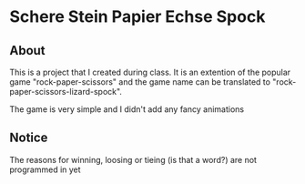 # Schere Stein Papier Echse Spock

## About

This is a project that I created during class. It is an extention of the popular game "rock-paper-scissors" and the game name can be translated to "rock-paper-scissors-lizard-spock".

The game is very simple and I didn't add any fancy animations

## Notice

The reasons for winning, loosing or tieing (is that a word?) are not programmed in yet
